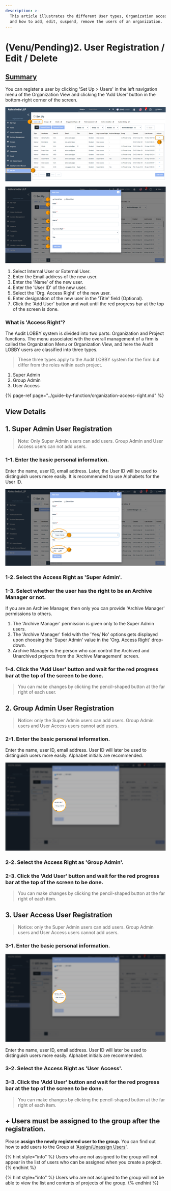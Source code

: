 ```yaml
---
description: >-
  This article illustrates the different User types, Organization access rights
  and how to add, edit, suspend, remove the users of an organization.
---
```


# \(Venu/Pending\)2. User Registration / Edit / Delete

## [Summary](../guide-by-function/organization-access-right.md) 

You can register a user by clicking 'Set Up &gt; Users' in the left navigation menu of the Organization View and clicking the 'Add User' button in the bottom-right corner of the screen.

![Organization View &amp;gt; Set Up &amp;gt; Users &amp;gt; Add User](../../.gitbook/assets/set-up-users%20%281%29.png)

![](../../.gitbook/assets/set-up-add-user.png)

1. Select Internal User or External User.
2. Enter the Email address of the new user.
3. Enter the 'Name' of the new user.
4. Enter the 'User ID' of the new user.
5. Select the 'Org. Access Right' of the new user.
6. Enter designation of the new user in the 'Title' field \(Optional\).
7. Click the 'Add User' button and wait until the red progress bar at the top of the screen is done.

### What is 'Access Right'?

The Audit LOBBY system is divided into two parts: Organization and Project functions. The menu associated with the overall management of a firm is called the Organization Menu or Organization View, and here the Audit LOBBY users are classified into three types. 

> These three types apply to the Audit LOBBY system for the firm but differ from the roles within each project.

1. Super Admin
2. Group Admin
3. User Access

{% page-ref page="../guide-by-function/organization-access-right.md" %}

## View Details  

## 1. Super Admin User Registration

> Note:  Only Super Admin users can add users. Group Admin and User Access users can not add users.

### 1-1. Enter the basic personal information.  

Enter the name, user ID, email address. Later, the User ID will be used to distinguish users more easily. It is recommended to use Alphabets for the User ID.

![Only the Super Admin who is an Archive Manager can provide Archive Manager permission to other Super Admins](../../.gitbook/assets/set-up-am.png)

### 1-2. Select the Access Right as 'Super Admin'.

### 1-3. Select whether the user has the right to be an Archive Manager or not.

If you are an Archive Manager, then only you can provide 'Archive Manager' permissions to others.

1. The 'Archive Manager' permission is given only to the Super Admin users.
2. The 'Archive Manager' field with the 'Yes/ No' options gets displayed upon choosing the 'Super Admin' value in the 'Org. Access Right' drop-down.
3. Archive Manager is the person who can control the Archived and Unarchived projects from the 'Archive Management' screen.

### 1-4. Click the 'Add User' button and wait for the red progress bar at the top of the screen to be done. 

> You can make changes by clicking the pencil-shaped button at the far right of each user.

## 2. Group Admin User Registration

> Notice: only the Super Admin users can add users. Group Admin users and User Access users cannot add users.

### 2-1. Enter the basic personal information.  

Enter the name, user ID, email address. User ID will later be used to distinguish users more easily. Alphabet initials are recommended.

![](../../.gitbook/assets/add_user_ga.jpg)

### 2-2. Select the Access Right as 'Group Admin'.

### 2-3. Click the 'Add User' button and wait for the red progress bar at the top of the screen to be done.  

> You can make changes by clicking the pencil-shaped button at the far right of each item.

## 3. User Access User Registration

> Notice: only the Super Admin users can add users. Group Admin users and User Access users cannot add users.

### 3-1.  Enter the basic personal information.  

![](../../.gitbook/assets/add_user_ua.jpg)

Enter the name, user ID, email address. User ID will later be used to distinguish users more easily. Alphabet initials are recommended.

### 3-2. Select the Access Right as 'User Access'.

### 3-3. Click the 'Add User' button and wait for the red progress bar at the top of the screen to be done.  

> You can make changes by clicking the pencil-shaped button at the far right of each item.

## + Users must be assigned to the group after the registration.  

Please **assign the newly registered user to the group**. You can find out how to add users to the Group at '[Assign/Unassign Users](5.-group/5-1..md)'. 

{% hint style="info" %}
Users who are not assigned to the group will not appear in the list of users who can be assigned when you create a project.
{% endhint %}

{% hint style="info" %}
Users who are not assigned to the group will not be able to view the list and contents of projects of the group. 
{% endhint %}



